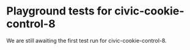 # Playground tests for civic-cookie-control-8
We are still awaiting the first test run for civic-cookie-control-8.
